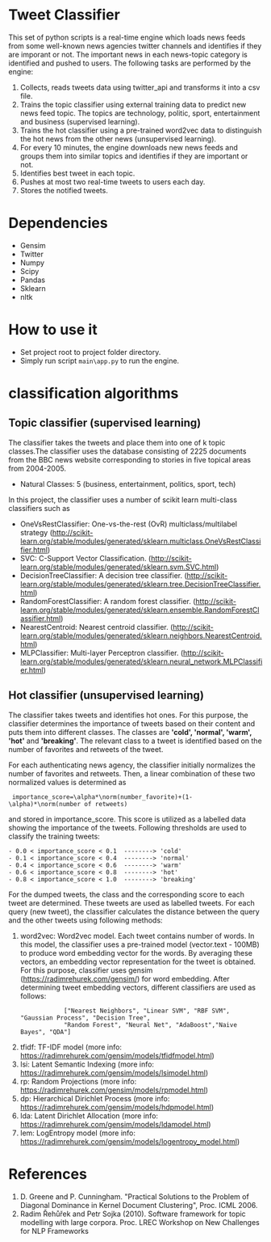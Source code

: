 # Tweet Classifier
This set of python scripts is a real-time engine which loads news feeds from some well-known news agencies twitter channels and identifies if they are imporant or not. The important news in each news-topic category is identified and pushed to users. The following tasks are performed by the engine:
1. Collects, reads tweets data using twitter_api and transforms it into a csv file.
2. Trains the topic classifier using external training data to predict new news feed topic. The topics are technology, politic, sport, entertainment and business (supervised learning).
3. Trains the hot classifier using a pre-trained word2vec data to distinguish the hot news from the other news (unsupervised learning).
4. For every 10 minutes, the engine downloads new news feeds and groups them into similar topics and identifies if they are important or not. 
5. Identifies best tweet in each topic.
6. Pushes at most two real-time tweets to users each day.
7. Stores the notified tweets. 

# Dependencies
- Gensim
- Twitter
- Numpy
- Scipy
- Pandas
- Sklearn
- nltk
# How to use it
- Set project root to project folder directory.
- Simply run script `main\app.py` to run the engine.
# classification algorithms
## Topic classifier (supervised learning)
The classifier takes the tweets and place them into one of k topic classes.The classifier uses the database consisting 
of 2225 documents from the BBC news website corresponding to stories in five topical areas from 2004-2005.
- Natural Classes: 5 (business, entertainment, politics, sport, tech)

 In this project, the classifier uses a number of scikit learn multi-class classifiers such as 
 - OneVsRestClassifier: One-vs-the-rest (OvR) multiclass/multilabel strategy (http://scikit-learn.org/stable/modules/generated/sklearn.multiclass.OneVsRestClassifier.html)
 - SVC: C-Support Vector Classification. (http://scikit-learn.org/stable/modules/generated/sklearn.svm.SVC.html)
 - DecisionTreeClassifier: A decision tree classifier. (http://scikit-learn.org/stable/modules/generated/sklearn.tree.DecisionTreeClassifier.html)
 - RandomForestClassifier: A random forest classifier. (http://scikit-learn.org/stable/modules/generated/sklearn.ensemble.RandomForestClassifier.html)
 - NearestCentroid: Nearest centroid classifier. (http://scikit-learn.org/stable/modules/generated/sklearn.neighbors.NearestCentroid.html)
 - MLPClassifier: Multi-layer Perceptron classifier. (http://scikit-learn.org/stable/modules/generated/sklearn.neural_network.MLPClassifier.html)
 
## Hot classifier (unsupervised learning)
The classifier takes tweets and identifies hot ones. For this purpose, the classifier determines
 the importance of tweets based on their content and puts them into different classes. The classes are **'cold', 'normal',
 'warm', 'hot'** and **'breaking'**. The relevant class to a tweet is identified based on the number of favorites and retweets 
 of the tweet. 
 
 For each authenticating news agency, the classifier initially normalizes the number of favorites and retweets.
  Then, a linear combination of these two normalized values is determined as
  ```
   importance_score=\alpha*\norm(number_favorite)+(1-\alpha)*\norm(number of retweets)
   ```
   and stored in importance_score. This score is utilized as a labelled data showing the importance of the
   tweets. Following thresholds are used to classify the training tweets:
   ```
  - 0.0 < importance_score < 0.1  --------> 'cold'
  - 0.1 < importance_score < 0.4  --------> 'normal'
  - 0.4 < importance_score < 0.6  --------> 'warm'
  - 0.6 < importance_score < 0.8  --------> 'hot'
  - 0.8 < importance_score < 1.0  --------> 'breaking'
   ```
   For the dumped tweets, the class and the corresponding score to each tweet are determined. These tweets are used as
    labelled tweets. For each query (new tweet), the classifier calculates the distance between the query and the 
    other tweets using following methods:
1. word2vec: Word2vec model. 
    Each tweet contains number of words. In this model, the classifier uses a pre-trained model (vector.text - 100MB) to produce 
    word embedding vector for the words. By averaging these vectors, an embedding vector representation for 
    the tweet is obtained.  For this purpose, classifier uses gensim (https://radimrehurek.com/gensim/) for word embedding.
    After determining tweet embedding vectors, different classifiers are used as follows:
    ```
                ["Nearest Neighbors", "Linear SVM", "RBF SVM", "Gaussian Process", "Decision Tree", 
                "Random Forest", "Neural Net", "AdaBoost","Naive Bayes", "QDA"]
    ```            
2. tfidf: TF-IDF model (more info: https://radimrehurek.com/gensim/models/tfidfmodel.html)
3. lsi: Latent Semantic Indexing (more info: https://radimrehurek.com/gensim/models/lsimodel.html)
4. rp: Random Projections (more info: https://radimrehurek.com/gensim/models/rpmodel.html)
5. dp: Hierarchical Dirichlet Process (more info: https://radimrehurek.com/gensim/models/hdpmodel.html)
6. lda: Latent Dirichlet Allocation (more info: https://radimrehurek.com/gensim/models/ldamodel.html)
7. lem: LogEntropy model (more info: https://radimrehurek.com/gensim/models/logentropy_model.html)


# References
1. D. Greene and P. Cunningham. "Practical Solutions to the Problem of Diagonal Dominance in Kernel Document Clustering", Proc. ICML 2006.
2. Radim Řehůřek and Petr Sojka (2010). Software framework for topic modelling with large corpora. Proc. LREC Workshop on New Challenges for NLP Frameworks
